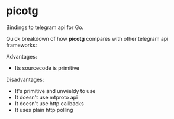# picotg

Bindings to telegram api for Go.

Quick breakdown of how **picotg** compares with other telegram api frameworks:

Advantages:
* Its sourcecode is primitive

Disadvantages:
* It's primitive and unwieldy to use
* It doesn't use mtproto api
* It doesn't use http callbacks
* It uses plain http polling